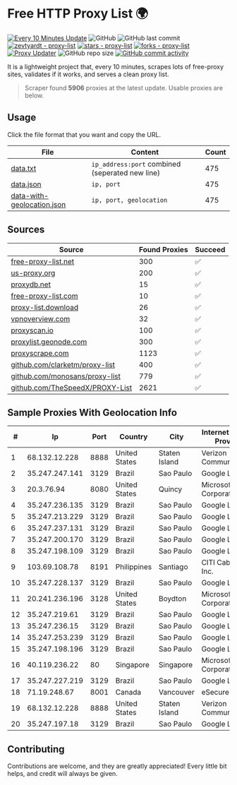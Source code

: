 
# Free HTTP Proxy List 🌍

[![Every 10 Minutes Update](https://github.com/mertguvencli/http-proxy-list/actions/workflows/main.yml/badge.svg?branch=main)](https://github.com/mertguvencli/http-proxy-list/actions/workflows/main.yml)
![GitHub](https://img.shields.io/github/license/mertguvencli/http-proxy-list)
![GitHub last commit](https://img.shields.io/github/last-commit/mertguvencli/http-proxy-list)
[![zevtyardt - proxy-list](https://img.shields.io/static/v1?label=zevtyardt&message=proxy-list&color=blue&logo=github)](https://github.com/zevtyardt/proxy-list "Go to GitHub repo")
[![stars - proxy-list](https://img.shields.io/github/stars/zevtyardt/proxy-list?style=social)](https://github.com/zevtyardt/proxy-list)
[![forks - proxy-list](https://img.shields.io/github/forks/zevtyardt/proxy-list?style=social)](https://github.com/zevtyardt/proxy-list)
[![Proxy Updater](https://github.com/zevtyardt/proxy-list/workflows/Proxy%20Updater/badge.svg)](https://github.com/zevtyardt/proxy-list/actions?query=workflow:"Proxy+Updater")
![GitHub repo size](https://img.shields.io/github/repo-size/zevtyardt/proxy-list)
[![GitHub commit activity](https://img.shields.io/github/commit-activity/m/zevtyardt/proxy-list?logo=commits)](https://github.com/zevtyardt/proxy-list/commits/main)

It is a lightweight project that, every 10 minutes, scrapes lots of free-proxy sites, validates if it works, and serves a clean proxy list.

> Scraper found **5906** proxies at the latest update. Usable proxies are below.

## Usage

Click the file format that you want and copy the URL.

|File|Content|Count|
|----|-------|-----|
|[data.txt](https://raw.githubusercontent.com/mertguvencli/http-proxy-list/main/proxy-list/data.txt)|`ip_address:port` combined (seperated new line)|475|
|[data.json](https://raw.githubusercontent.com/mertguvencli/http-proxy-list/main/proxy-list/data.json)|`ip, port`|475|
|[data-with-geolocation.json](https://raw.githubusercontent.com/mertguvencli/http-proxy-list/main/proxy-list/data-with-geolocation.json)|`ip, port, geolocation`|475|

## Sources

|Source|Found Proxies|Succeed|
|------|-------------|-------|
|[free-proxy-list.net](https://free-proxy-list.net)|300|✅|
|[us-proxy.org](https://www.us-proxy.org)|200|✅|
|[proxydb.net](http://proxydb.net)|15|✅|
|[free-proxy-list.com](https://free-proxy-list.com/?page=&port=&type%5B%5D=http&type%5B%5D=https&up_time=0&search=Search)|10|✅|
|[proxy-list.download](https://www.proxy-list.download/HTTP)|26|✅|
|[vpnoverview.com](https://vpnoverview.com/privacy/anonymous-browsing/free-proxy-servers)|32|✅|
|[proxyscan.io](https://www.proxyscan.io)|100|✅|
|[proxylist.geonode.com](https://proxylist.geonode.com/api/proxy-list?limit=300&page=1&sort_by=lastChecked&sort_type=desc&protocols=http,https)|300|✅|
|[proxyscrape.com](https://api.proxyscrape.com/v2/?request=displayproxies&protocol=http&timeout=10000&country=all&ssl=all&anonymity=all)|1123|✅|
|[github.com/clarketm/proxy-list](https://raw.githubusercontent.com/clarketm/proxy-list/master/proxy-list-raw.txt)|400|✅|
|[github.com/monosans/proxy-list](https://raw.githubusercontent.com/monosans/proxy-list/main/proxies/http.txt)|779|✅|
|[github.com/TheSpeedX/PROXY-List](https://raw.githubusercontent.com/TheSpeedX/PROXY-List/master/http.txt)|2621|✅|


## Sample Proxies With Geolocation Info

|#|Ip|Port|Country|City|Internet Service Provider|
|-|--|----|-------|----|-------------------------|
|1|68.132.12.228|8888|United States|Staten Island|Verizon Communications|
|2|35.247.247.141|3129|Brazil|Sao Paulo|Google LLC|
|3|20.3.76.94|8080|United States|Quincy|Microsoft Corporation|
|4|35.247.236.135|3129|Brazil|Sao Paulo|Google LLC|
|5|35.247.213.229|3129|Brazil|Sao Paulo|Google LLC|
|6|35.247.237.131|3129|Brazil|Sao Paulo|Google LLC|
|7|35.247.200.170|3129|Brazil|Sao Paulo|Google LLC|
|8|35.247.198.109|3129|Brazil|Sao Paulo|Google LLC|
|9|103.69.108.78|8191|Philippines|Santiago|CITI Cableworld Inc.|
|10|35.247.228.137|3129|Brazil|Sao Paulo|Google LLC|
|11|20.241.236.196|3128|United States|Boydton|Microsoft Corporation|
|12|35.247.219.61|3129|Brazil|Sao Paulo|Google LLC|
|13|35.247.236.15|3129|Brazil|Sao Paulo|Google LLC|
|14|35.247.253.239|3129|Brazil|Sao Paulo|Google LLC|
|15|35.247.198.196|3129|Brazil|Sao Paulo|Google LLC|
|16|40.119.236.22|80|Singapore|Singapore|Microsoft Corporation|
|17|35.247.227.219|3129|Brazil|Sao Paulo|Google LLC|
|18|71.19.248.67|8001|Canada|Vancouver|eSecureData|
|19|68.132.12.228|8888|United States|Staten Island|Verizon Communications|
|20|35.247.197.18|3129|Brazil|Sao Paulo|Google LLC|



## Contributing

Contributions are welcome, and they are greatly appreciated! Every
little bit helps, and credit will always be given.

